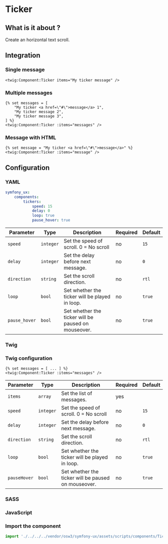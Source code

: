 # Ticker

## What is it about ?

Create an horizontal text scroll.

## Integration

<!-- tabs:start -->
### **Single message**

```twig
<twig:Component:Ticker items="My ticker message" />
``` 

### **Multiple messages**

```twig
{% set messages = [
    "My ticker <a href=\"#\">message</a> 1",
    "My ticker message 2",
    "My ticker message 3",
] %}
<twig:Component:Ticker :items="messages" />
``` 

### **Message with HTML**

```twig
{% set message = "My ticker <a href=\"#\">message</a>" %}
<twig:Component:Ticker :items="message" />
``` 

<!-- tabs:end -->


## Configuration

<!-- tabs:start -->
### **YAML**

```yaml
symfony_ux:
    components:
        tickers:
            speed: 15
            delay: 0
            loop: true
            pause_hover: true
```

| Parameter | Type | Description | Required | Default |
|-|-|-|-|-|
| `speed` | `integer` | Set the speed of scroll. 0 = No scroll | no | `15` |
| `delay` | `integer` | Set the delay before next message. | no | `0` |
| `direction` | `string` | Set the scroll direction. | no | `rtl` |
| `loop` | `bool` | Set whether the ticker will be played in loop. | no | `true` |
| `pause_hover` | `bool` | Set whether the ticker will be paused on mouseover. | no | `true` |

### **Twig**

### Twig configuration

```twig 
{% set messages = [ ... ] %}
<twig:Component:Ticker :items="messages" />
```

| Parameter | Type | Description | Required | Default |
|-|-|-|-|-|
| `items` | `array` | Set the list of messages. | yes |  |
| `speed` | `integer` | Set the speed of scroll. 0 = No scroll | no | `15` |
| `delay` | `integer` | Set the delay before next message. | no | `0` |
| `direction` | `string` | Set the scroll direction. | no | `rtl` |
| `loop` | `bool` | Set whether the ticker will be played in loop. | no | `true` |
| `pauseHover` | `bool` | Set whether the ticker will be paused on mouseover. | no | `true` |

### **SASS**

<!-- 

### Use the builder for button component

```scss 
@use './../../../vendor/osw3/symfony-ux/assets/sass/builders/brand';
```

### [optional] Customize the button component layout

- `setBreakpoints`  
Redefine available breakpoints name for the Brand Component
```scss 
@include brand.setBreakpoints((laptop, desktop));
``` -->


### **JavaScript**

### Import the component

```js
import './../../../vendor/osw3/symfony-ux/assets/scripts/components/TickerComponent';
```

<!-- tabs:end -->
